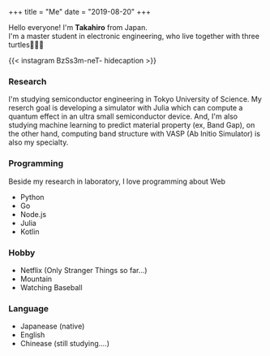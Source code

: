 +++
title = "Me"
date = "2019-08-20"
+++

Hello everyone! I'm **Takahiro** from Japan.  
I'm a master student in electronic engineering, who live together with three turtles🐢🐢🐢

{{< instagram BzSs3m-neT- hidecaption >}}



### Research
I'm studying semiconductor engineering in Tokyo University of Science. My reserch goal is developing a simulator with Julia which can compute a quantum effect in an ultra small semiconductor device. And, I'm also studying machine learning to predict material property (ex, Band Gap), on the other hand, computing band structure with VASP (Ab Initio Simulator) is also my specialty.

### Programming
Beside my research in laboratory, I love programming about Web

* Python
* Go
* Node.js
* Julia
* Kotlin

### Hobby
* Netflix (Only Stranger Things so far...)
* Mountain
* Watching Baseball

### Language
* Japanease (native)
* English
* Chinease (still studying....)